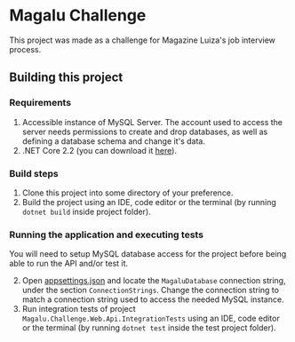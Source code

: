 # Magalu Challenge

This project was made as a challenge for Magazine Luiza's job interview process.

## Building this project

### Requirements

1. Accessible instance of MySQL Server. The account used to access the server needs permissions to create and drop databases, as well as defining a database schema and change it's data.
2. .NET Core 2.2 (you can download it [here](https://dotnet.microsoft.com/download)).

### Build steps

1. Clone this project into some directory of your preference.
2. Build the project using an IDE, code editor or the terminal (by running `dotnet build` inside project folder).

### Running the application and executing tests

You will need to setup MySQL database access for the project before being able to run the API and/or test it.

2. Open [appsettings.json](Magalu.Challenge.Web.Api/appsettings.json) and locate the `MagaluDatabase` connection string, under the section `ConnectionStrings`. Change the connection string to match a connection string used to access the needed MySQL instance.
3. Run integration tests of project `Magalu.Challenge.Web.Api.IntegrationTests` using an IDE, code editor or the terminal (by running `dotnet test`  inside the test project folder).
